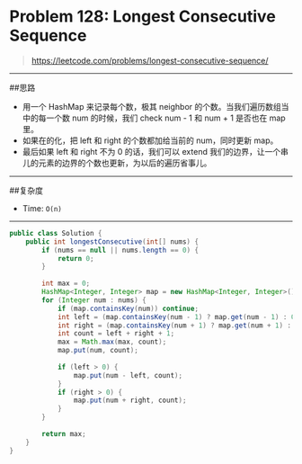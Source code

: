 # Problem 128: Longest Consecutive Sequence

> https://leetcode.com/problems/longest-consecutive-sequence/

-------
##思路
* 用一个 HashMap 来记录每个数，极其 neighbor 的个数。当我们遍历数组当中的每一个数 num 的时候，我们 check num - 1 和 num + 1 是否也在 map 里。
* 如果在的化，把 left 和 right 的个数都加给当前的 num，同时更新 map。
* 最后如果 left 和 right 不为 0 的话，我们可以 extend 我们的边界，让一个串儿的元素的边界的个数也更新，为以后的遍历省事儿。

------------
##复杂度
* Time: `O(n)`

----------


```java
public class Solution {
    public int longestConsecutive(int[] nums) {
        if (nums == null || nums.length == 0) {
            return 0;
        }
        
        int max = 0;
        HashMap<Integer, Integer> map = new HashMap<Integer, Integer>();
        for (Integer num : nums) {
            if (map.containsKey(num)) continue;
            int left = (map.containsKey(num - 1) ? map.get(num - 1) : 0);
            int right = (map.containsKey(num + 1) ? map.get(num + 1) : 0);
            int count = left + right + 1;
            max = Math.max(max, count);
            map.put(num, count);
            
            if (left > 0) {
                map.put(num - left, count);
            }
            if (right > 0) {
                map.put(num + right, count);
            }
        }
        
        return max;
    }
}
```



